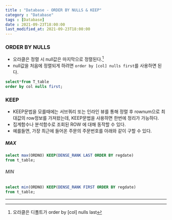 ```yaml
---
title : "Database - ORDER BY NULLS & KEEP"
category : "Database"
tags : [Database]
date : 2021-09-23T18:00:00
last_modified_at: 2021-09-23T18:00:00
---
```


### ORDER BY NULLS

- 오라클은 정렬 시 null값은 마지막으로 정렬된다.[^1]
- null값을 처음에 정렬되게 하려면 `order by [col] nulls first`를 사용하면 된다.

```sql
select*from T_table
order by col nulls first;
```


### KEEP

- KEEP문법을 모를때에는 서브쿼리 또는 인라인 뷰를 통해 정렬 후 rownum으로 최대값의 row정보를 가져왔는데, KEEP문법을 사용하면 한번에 정리가 가능하다.
- 집계함수나 분석함수로 조회된 ROW 에 대해 동작할 수 있다.
- 예를들면, 가장 최근에 들어온 주문의 주문번호를 아래와 같이 구할 수 있다.


##### MAX
```sql
select max(ORDNO) KEEP(DENSE_RANK LAST ORDER BY regdate) 
from t_table;
```

###### MIN
```sql
select min(ORDNO) KEEP(DENSE_RANK FIRST ORDER BY regdate) 
from t_table;
```


----

[^1]: 오라클은 디폴트가 order by [col] nulls last